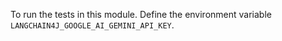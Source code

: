 To run the tests in this module. Define the environment variable `LANGCHAIN4J_GOOGLE_AI_GEMINI_API_KEY`.

